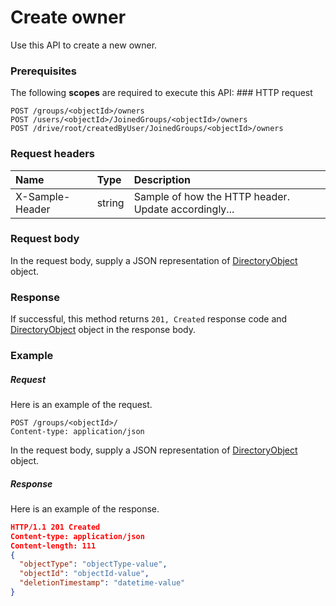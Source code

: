 # Create owner

Use this API to create a new owner.
### Prerequisites
The following **scopes** are required to execute this API: ### HTTP request
<!-- { "blockType": "ignored" } -->
```http
POST /groups/<objectId>/owners
POST /users/<objectId>/JoinedGroups/<objectId>/owners
POST /drive/root/createdByUser/JoinedGroups/<objectId>/owners

```
### Request headers
| Name       | Type | Description|
|:---------------|:--------|:----------|
| X-Sample-Header  | string  | Sample of how the HTTP header. Update accordingly...|

### Request body
In the request body, supply a JSON representation of [DirectoryObject](../resources/directoryobject.md) object.


### Response
If successful, this method returns `201, Created` response code and [DirectoryObject](../resources/directoryobject.md) object in the response body.

### Example
##### Request
Here is an example of the request.
<!-- {
  "blockType": "request",
  "name": "create_directoryobject_from_group"
}-->
```http
POST /groups/<objectId>/
Content-type: application/json
```
In the request body, supply a JSON representation of [DirectoryObject](../resources/directoryobject.md) object.
##### Response
Here is an example of the response.
<!-- {
  "blockType": "response",
  "truncated": false,
  "@odata.type": "directoryobject"
} -->
```json
HTTP/1.1 201 Created
Content-type: application/json
Content-length: 111
{
  "objectType": "objectType-value",
  "objectId": "objectId-value",
  "deletionTimestamp": "datetime-value"
}
```

<!-- uuid: 65bee53c-c2c6-41c9-b9c4-b4b15580b8b3
2015-10-15 03:41:19 UTC -->
<!-- {
  "type": "#page.annotation",
  "description": "Create owner",
  "keywords": "",
  "section": "documentation",
  "tocPath": ""
}-->